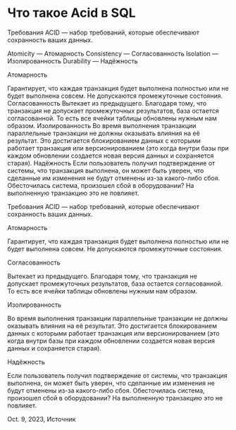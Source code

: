 # Что такое Acid в SQL

Требования ACID — набор требований, которые обеспечивают сохранность ваших данных.

Atomicity — Атомарность
Consistency — Согласованность
Isolation — Изолированность
Durability — Надёжность

Атомарность

Гарантирует, что каждая транзакция будет выполнена полностью или не будет выполнена совсем. Не допускаются промежуточные состояния.
Согласованность
Вытекает из предыдущего. Благодаря тому, что транзакция не допускает промежуточных результатов, база остается согласованной. То есть все ячейки таблицы обновлены нужным нам образом.
Изолированность
Во время выполнения транзакции параллельные транзакции не должны оказывать влияния на её результат. Это достигается блокированием данных с которыми работает транзакция или версионированием (это когда внутри базы при каждом обновлении создается новая версия данных и сохраняется старая).
Надёжность
Если пользователь получил подтверждение от системы, что транзакция выполнена, он может быть уверен, что сделанные им изменения не будут отменены из-за какого-либо сбоя. Обесточилась система, произошел сбой в оборудовании? На выполненную транзакцию это не повлияет.


Требования ACID — набор требований, которые обеспечивают сохранность ваших данных.

Атомарность

Гарантирует, что каждая транзакция будет выполнена полностью или не будет выполнена совсем. Не допускаются промежуточные состояния.

Согласованность

Вытекает из предыдущего. Благодаря тому, что транзакция не допускает промежуточных результатов, база остается согласованной. То есть все ячейки таблицы обновлены нужным нам образом.

Изолированность

Во время выполнения транзакции параллельные транзакции не должны оказывать влияния на её результат. Это достигается блокированием данных с которыми работает транзакция или версионированием (это когда внутри базы при каждом обновлении создается новая версия данных и сохраняется старая).

Надёжность

Если пользователь получил подтверждение от системы, что транзакция выполнена, он может быть уверен, что сделанные им изменения не будут отменены из-за какого-либо сбоя. Обесточилась система, произошел сбой в оборудовании? На выполненную транзакцию это не повлияет.



Oct. 9, 2023, Источник

